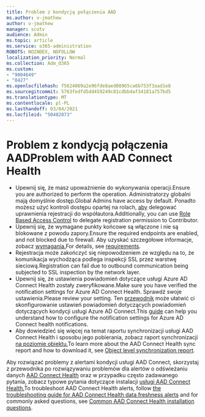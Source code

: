 ```yaml
---
title: Problem z kondycją połączenia AAD
ms.author: v-jmathew
author: v-jmathew
manager: scotv
audience: Admin
ms.topic: article
ms.service: o365-administration
ROBOTS: NOINDEX, NOFOLLOW
localization_priority: Normal
ms.collection: Adm_O365
ms.custom:
- "9004649"
- "8427"
ms.openlocfilehash: f5624069a2e96fde8aed08965ca6b753f3aad1e8
ms.sourcegitcommit: 5763fedfd5dd459249c81cdbb4af34181a757bd5
ms.translationtype: MT
ms.contentlocale: pl-PL
ms.lasthandoff: 03/04/2021
ms.locfileid: "50482073"
---
```

# <a name="problem-with-aad-connect-health"></a><span data-ttu-id="35517-102">Problem z kondycją połączenia AAD</span><span class="sxs-lookup"><span data-stu-id="35517-102">Problem with AAD Connect Health</span></span>

- <span data-ttu-id="35517-103">Upewnij się, że masz upoważnienie do wykonywania operacji.</span><span class="sxs-lookup"><span data-stu-id="35517-103">Ensure you are authorized to perform the operation.</span></span> <span data-ttu-id="35517-104">Administratorzy globalni mają domyślnie dostęp.</span><span class="sxs-lookup"><span data-stu-id="35517-104">Global Admins have access by default.</span></span> <span data-ttu-id="35517-105">Ponadto możesz użyć kontroli dostępu opartej na rolach, [aby](https://docs.microsoft.com/azure/active-directory/connect-health/active-directory-aadconnect-health-operations) delegować uprawnienia rejestracji do współautora.</span><span class="sxs-lookup"><span data-stu-id="35517-105">Additionally, you can use [Role Based Access Control](https://docs.microsoft.com/azure/active-directory/connect-health/active-directory-aadconnect-health-operations) to delegate registration permission to Contributor.</span></span>
- <span data-ttu-id="35517-106">Upewnij się, że wymagane punkty końcowe są włączone i nie są blokowane z powodu zapory.</span><span class="sxs-lookup"><span data-stu-id="35517-106">Ensure the required endpoints are enabled, and not blocked due to firewall.</span></span> <span data-ttu-id="35517-107">Aby uzyskać szczegółowe informacje, zobacz [wymagania.](https://docs.microsoft.com/azure/active-directory/hybrid/how-to-connect-health-agent-install)</span><span class="sxs-lookup"><span data-stu-id="35517-107">For details, see [requirements](https://docs.microsoft.com/azure/active-directory/hybrid/how-to-connect-health-agent-install).</span></span>
- <span data-ttu-id="35517-108">Rejestracja może zakończyć się niepowodzeniem ze względu na to, że komunikacja wychodząca podlega inspekcji SSL przez warstwę sieciową.</span><span class="sxs-lookup"><span data-stu-id="35517-108">Registration can fail due to outbound communication being subjected to SSL inspection by the network layer.</span></span>
- <span data-ttu-id="35517-109">Upewnij się, że ustawienia powiadomień dotyczące usługi Azure AD Connect Health zostały zweryfikowane.</span><span class="sxs-lookup"><span data-stu-id="35517-109">Make sure you have verified the notification settings for Azure AD Connect Health.</span></span> <span data-ttu-id="35517-110">Sprawdź swoje ustawienia.</span><span class="sxs-lookup"><span data-stu-id="35517-110">Please review your setting.</span></span> <span data-ttu-id="35517-111">Ten [przewodnik](https://docs.microsoft.com/azure/active-directory/hybrid/how-to-connect-health-operations) może ułatwić ci skonfigurowanie ustawień powiadomień dotyczących powiadomień dotyczących kondycji usługi Azure AD Connect.</span><span class="sxs-lookup"><span data-stu-id="35517-111">This [guide](https://docs.microsoft.com/azure/active-directory/hybrid/how-to-connect-health-operations) can help you understand how to configure the notification settings for Azure AD Connect health notifications.</span></span>
- <span data-ttu-id="35517-112">Aby dowiedzieć się więcej na temat raportu synchronizacji usługi AAD Connect Health i sposobu jego pobierania, zobacz raport synchronizacji [na poziomie obiektu.](https://docs.microsoft.com/azure/active-directory/hybrid/how-to-connect-health-sync)</span><span class="sxs-lookup"><span data-stu-id="35517-112">To learn more about the AAD Connect Health sync report and how to download it, see [Object level synchronization report](https://docs.microsoft.com/azure/active-directory/hybrid/how-to-connect-health-sync).</span></span>

<span data-ttu-id="35517-113">Aby rozwiązać problemy z alertami kondycji usługi AAD Connect, skorzystaj z przewodnika po rozwiązywaniu problemów dla alertów o odświeżaniu danych [AAD Connect Health](https://docs.microsoft.com/azure/active-directory/hybrid/how-to-connect-health-data-freshness) oraz w przypadku często zadawanego pytania, zobacz typowe pytania dotyczące instalacji [usługi AAD Connect Health.](https://docs.microsoft.com/azure/active-directory/hybrid/reference-connect-health-faq)</span><span class="sxs-lookup"><span data-stu-id="35517-113">To troubleshoot AAD Connect Health alerts, follow [the troubleshooting guide for AAD Connect Health data freshness alerts](https://docs.microsoft.com/azure/active-directory/hybrid/how-to-connect-health-data-freshness) and for commonly asked questions, see [Common AAD Connect Health installation questions](https://docs.microsoft.com/azure/active-directory/hybrid/reference-connect-health-faq).</span></span>
